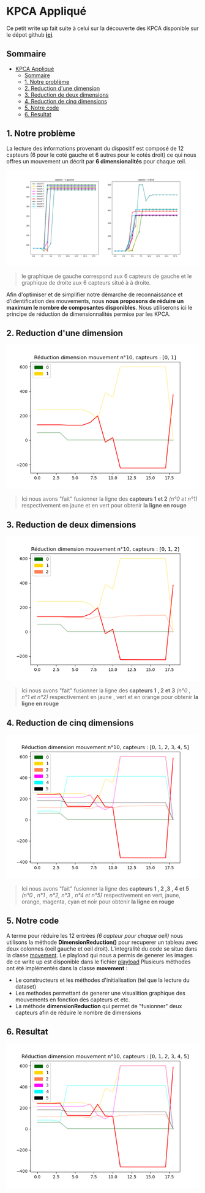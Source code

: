 # KPCA Appliqué

Ce petit write up fait suite à celui sur la découverte des KPCA disponible sur le dépot github **[ici](https://github.com/Matomatt/wyes-ai/tree/KPCA/Decouverte_KPCA)**. 
## Sommaire
- [KPCA Appliqué](#kpca-appliqué)
  - [Sommaire](#sommaire)
  - [1. Notre problème](#1-notre-problème)
  - [2. Reduction d'une dimension](#2-reduction-dune-dimension)
  - [3. Reduction de deux dimensions](#3-reduction-de-deux-dimensions)
  - [4. Reduction de cinq dimensions](#4-reduction-de-cinq-dimensions)
  - [5. Notre code](#5-notre-code)
  - [6. Resultat](#6-resultat)

## 1. Notre problème
La lecture des informations provenant du dispositif est composé de 12 capteurs (6 pour le coté gauche et 6 autres pour le cotés droit) ce qui nous offres un mouvement un décrit par **6 dimensionalités** pour chaque œil.

![image n°1](images/image_1.png)

> le graphique de gauche correspond aux 6 capteurs de gauche et le graphique de droite aux 6 capteurs situé à à droite. 

Afin d'optimiser et de simplifier notre démarche de reconnaissance et d'identification des mouvements, nous **nous proposons de réduire un maximum le nombre de composantes disponibles**. Nous utiliserons ici le principe de réduction de dimensionnalités permise par les KPCA.   
## 2. Reduction d'une dimension
![image n°2](images/figure1.png)
> Ici nous avons "fait" fusionner la ligne des **capteurs 1 et 2** _(n°0 et n°1)_ respectivement en jaune et en vert pour obtenir **la ligne en rouge** 
## 3. Reduction de deux dimensions
![image n°3](images/figure2.png)
> Ici nous avons "fait" fusionner la ligne des **capteurs 1 , 2 et 3** _(n°0 , n°1 et n°2)_ respectivement en jaune , vert  et en orange pour obtenir **la ligne en rouge** 
## 4. Reduction de cinq dimensions
![image n°4](images/figure3.png)
> Ici nous avons "fait" fusionner la ligne des **capteurs 1 , 2 ,3 , 4 et 5** _(n°0 , n°1 , n°2, n°3 , n°4 et n°5)_ respectivement en vert, jaune, orange, magenta, cyan et noir pour obtenir **la ligne en rouge** 
## 5. Notre code
A terme pour réduire les 12 entrées _(6 capteur pour chaque oeil)_ nous utilisons la méthode **DimensionReduction()** pour recuperer un tableau avec deux colonnes (oeil gauche et oeil droit).
L'integralité du code se situe dans la classe [movement](movement.py). Le playload qui nous a permis de generer les images de ce write up est disponible dans le fichier [playload](playload.py)
Plusieurs méthodes ont été implémentés dans la classe **movement** : 
* Le constructeurs et les méthodes d'initialisation (tel que la lecture du dataset)
* Les methodes permettant de generer une visualition graphique des mouvements en fonction des capteurs et etc.
* La méthode **dimensionReduction** qui permet de "fusionner" deux capteurs afin de réduire le nombre de dimensions
## 6. Resultat 
![image n°5](images/figure4.png)

